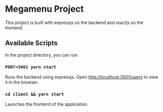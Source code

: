 # Megamenu Project

This project is built with expressjs on the backend and reactjs on the frontend

## Available Scripts

In the project directory, you can run:

### `PORT=3001 yarn start`

Runs the backend using expressjs.
Open [http://localhost:3001/users](http://localhost:3001/users) to view it in the browser.

### `cd client && yarn start`

Launches the frontend of the application.

